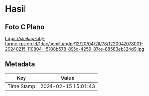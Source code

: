 # Hasil

## Foto C Plano

https://sirekap-obj-formc.kpu.go.id/1dac/pemilu/pdpr/12/20/04/20/78/1220042078001-20240215-110804--5708b578-896d-4259-87ce-88583eb824d9.jpg


## Metadata

| Key        | Value               |
| ---------- | ------------------- |
| Time Stamp | 2024-02-15 15:01:43 |



